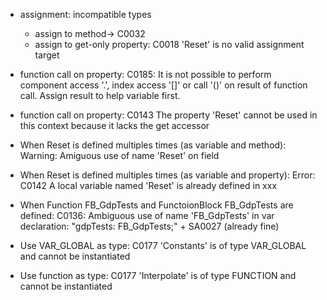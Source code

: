 - assignment: incompatible types
    - assign to method-> C0032
    - assign to get-only property: C0018 'Reset' is no valid assignment target

- function call on property: C0185: It is not possible to perform component access '.', index access '[]' or call '()' on result of function call. Assign result to help variable first.

- function call on property: C0143 The property 'Reset' cannot be used in this context because it lacks the get accessor

- When Reset is defined multiples times (as variable and method): Warning: Amiguous use of name 'Reset' on field

- When Reset is defined multiples times (as variable and property): Error: C0142 A local variable named 'Reset' is already defined in xxx

- When Function FB_GdpTests and FunctoionBlock FB_GdpTests are defined: C0136: Ambiguous use of name 'FB_GdpTests' in var declaration: "gdpTests: FB_GdpTests;" + SA0027 (already fine)

- Use VAR_GLOBAL as type: C0177 'Constants' is of type VAR_GLOBAL and cannot be instantiated
- Use function as type: C0177 'Interpolate' is of type FUNCTION and cannot be instantiated